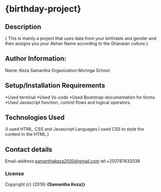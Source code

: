 # {birthday-project}

## Description
{ This is mainly a project that uses data from your birthdate and gender and then assigns you your Akhan Name according to the Ghanaian culture.}
## Author Information:
Name: Keza Samantha
Organization:Moringa School

## Setup/Installation Requirements
*Used terminal
*Used Vs-code
*Used Bootstrap-documentation for forms
*Used Javascript function, control flows and logical operators.

## Technologies Used
{I used HTML, CSS and Javascript Languages.I used CSS to style the content in the HTML.}
## Contact details
Email-address:samanthakeza2000@gmail.com
tel:+250787832038
### License
Copyright (c) {2019} **{Samantha Keza}}**